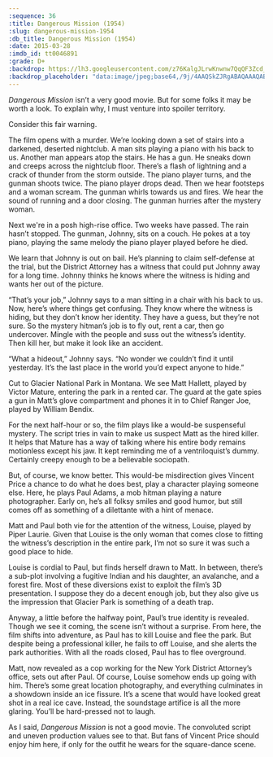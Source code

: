 ```yaml
---
:sequence: 36
:title: Dangerous Mission (1954)
:slug: dangerous-mission-1954
:db_title: Dangerous Mission (1954)
:date: 2015-03-28
:imdb_id: tt0046891
:grade: D+
:backdrop: https://lh3.googleusercontent.com/z76KalgJLrwKnwnw7QqQF3Zcd_WahiLinJO11JdeAdcmAMee8AFIlzBqhJBrsmm2vDtfCdIrp2nX=w1000-l75-rj
:backdrop_placeholder: "data:image/jpeg;base64,/9j/4AAQSkZJRgABAQAAAQABAAD/2wCEACgcHiMeGSgjISMtKygwPGRBPDc3PHtYXUlkkYCZlo+AjIqgtObDoKrarYqMyP/L2u71////m8H////6/+b9//gBKy0tMCkwajU1auyZgJns7Ozs7Ozs7Ozs7Ozs7Ozs7Ozs7Ozs7Ozs7Ozs7Ozs7Ozs7Ozs7Ozs7Ozs7Ozs7Ozs7P/AABEIAAsAFAMBIgACEQEDEQH/xAAXAAADAQAAAAAAAAAAAAAAAAAAAwQC/8QAIxAAAQMDAgcAAAAAAAAAAAAAAQACEQQhMQNBIiVhcYGSsf/EABQBAQAAAAAAAAAAAAAAAAAAAAD/xAAUEQEAAAAAAAAAAAAAAAAAAAAA/9oADAMBAAIRAxEAPwChtQSS0u7yMR8wkv1WtEyfKxPNXDYuv6hLrOEagFhEoKG1pMyG53QmUgAp22FwDjohB//Z"
---
```

_Dangerous Mission_ isn’t a very good movie. But for some folks it may be worth a look. To explain why, I must venture into spoiler territory.

Consider this fair warning.

The film opens with a murder. We’re looking down a set of stairs into a darkened, deserted nightclub. A man sits playing a piano with his back to us. Another man appears atop the stairs. He has a gun. He sneaks down and creeps across the nightclub floor. There’s a flash of lightning and a crack of thunder from the storm outside. The piano player turns, and the gunman shoots twice. The piano player drops dead. Then we hear footsteps and a woman scream. The gunman whirls towards us and fires. We hear the sound of running and a door closing. The gunman hurries after the mystery woman.

Next we're in a posh high-rise office. Two weeks have passed. The rain hasn’t stopped. The gunman, Johnny, sits on a couch. He pokes at a toy piano, playing the same melody the piano player played before he died.

We learn that Johnny is out on bail. He’s planning to claim self-defense at the trial, but the District Attorney has a witness that could put Johnny away for a long time. Johnny thinks he knows where the witness is hiding and wants her out of the picture.

“That’s your job,” Johnny says to a man sitting in a chair with his back to us. Now, here’s where things get confusing. They know where the witness is hiding, but they don’t know her identity. They have a guess, but they’re not sure. So the mystery hitman’s job is to fly out, rent a car, then go undercover. Mingle with the people and suss out the witness’s identity. Then kill her, but make it look like an accident.

“What a hideout,” Johnny says. “No wonder we couldn’t find it until yesterday. It’s the last place in the world you’d expect anyone to hide.”

Cut to Glacier National Park in Montana. We see Matt Hallett, played by Victor Mature, entering the park in a rented car. The guard at the gate spies a gun in Matt’s glove compartment and phones it in to Chief Ranger Joe, played by William Bendix.

For the next half-hour or so, the film plays like a would-be suspenseful mystery. The script tries in vain to make us suspect  Matt as the hired killer. It helps that Mature has a way of talking where his entire body remains motionless except his jaw. It kept reminding me of a ventriloquist’s dummy. Certainly creepy enough to be a believable sociopath.

But, of course, we know better. This would-be misdirection gives Vincent Price a chance to do what he does best, play a character playing someone else. Here, he plays Paul Adams, a mob hitman playing a nature photographer. Early on, he’s all folksy smiles and good humor, but still comes off as something of a dilettante with a hint of menace.

Matt and Paul both vie for the attention of the witness, Louise, played by Piper Laurie. Given that Louise is the only woman that comes close to fitting the witness’s description in the entire park, I’m not so sure it was such a good place to hide.

Louise is cordial to Paul, but finds herself drawn to Matt. In between, there’s a sub-plot involving a fugitive Indian and his daughter, an avalanche, and a forest fire.  Most of these diversions exist to exploit the film’s 3D presentation. I suppose they do a decent enough job, but they also give us the impression that Glacier Park is something of a death trap.

Anyway, a little before the halfway point, Paul’s true identity is revealed. Though we see it coming, the scene isn’t without a surprise. From here, the film shifts into adventure, as Paul has to kill Louise and flee the park. But despite being a professional killer, he fails to off Louise, and she alerts the park authorities. With all the roads closed, Paul has to flee overground.

Matt, now revealed as a cop working for the New York District Attorney’s office, sets out after Paul. Of course, Louise somehow ends up going with him. There’s some great location photography, and everything culminates in a showdown inside an ice fissure. It’s a scene that would have looked great shot in a real ice cave. Instead, the soundstage artifice is all the more glaring. You’ll be hard-pressed not to laugh.

As I said, _Dangerous Mission_ is not a good movie. The convoluted script and uneven production values see to that. But fans of Vincent Price should enjoy him here, if only for the outfit he wears for the square-dance scene.